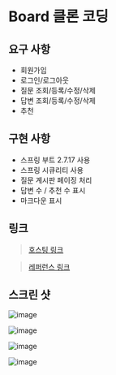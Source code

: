 # Board 클론 코딩

## 요구 사항

- 회원가입
- 로그인/로그아웃
- 질문 조회/등록/수정/삭제
- 답변 조회/등록/수정/삭제
- 추천

## 구현 사항

- 스프링 부트 2.7.17 사용
- 스프링 시큐리티 사용
- 질문 계시판 페이징 처리
- 답변 수 / 추천 수 표시
- 마크다운 표시

## 링크

> [호스팅 링크](http://54.180.205.236:8080)

> [레퍼런스 링크](https://sbb.pybo.kr)

## 스크린 샷

![image](https://github.com/g6y116/TricountApi/assets/121198194/8a6184d6-4f6a-48ef-8b4a-5102367b1a0b)

![image](https://github.com/g6y116/TricountApi/assets/121198194/d8bee09c-57f5-4782-8555-90e8bbad65ec)

![image](https://github.com/g6y116/TricountApi/assets/121198194/4493f804-ac6f-4e38-a4ac-500305c76a54)

![image](https://github.com/g6y116/TricountApi/assets/121198194/7fefc5b8-79ae-4c92-82e9-dbc6fc199650)
